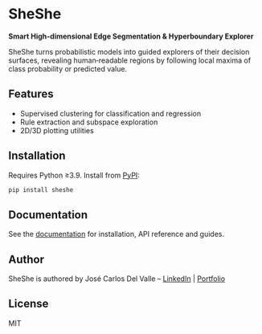 # SheShe
**Smart High-dimensional Edge Segmentation & Hyperboundary Explorer**

SheShe turns probabilistic models into guided explorers of their decision surfaces, revealing human‑readable regions by following local maxima of class probability or predicted value.

## Features
- Supervised clustering for classification and regression
- Rule extraction and subspace exploration
- 2D/3D plotting utilities

## Installation
Requires Python ≥3.9. Install from [PyPI](https://pypi.org/project/sheshe/):

```bash
pip install sheshe
```

## Documentation
See the [documentation](https://jcval94.github.io/SheShe/) for installation, API reference and guides.

## Author
SheShe is authored by José Carlos Del Valle – [LinkedIn](https://www.linkedin.com/in/jose-carlos-del-valle/) | [Portfolio](https://jcval94.github.io/Portfolio/)

## License
MIT
